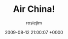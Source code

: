 ---
blog: travel
date: 2009-08-12 21:00:07 +0000
title: "Air China!"
author: rosiejim
permalink: /tibet/lhasa/china-2009/air-china/
---